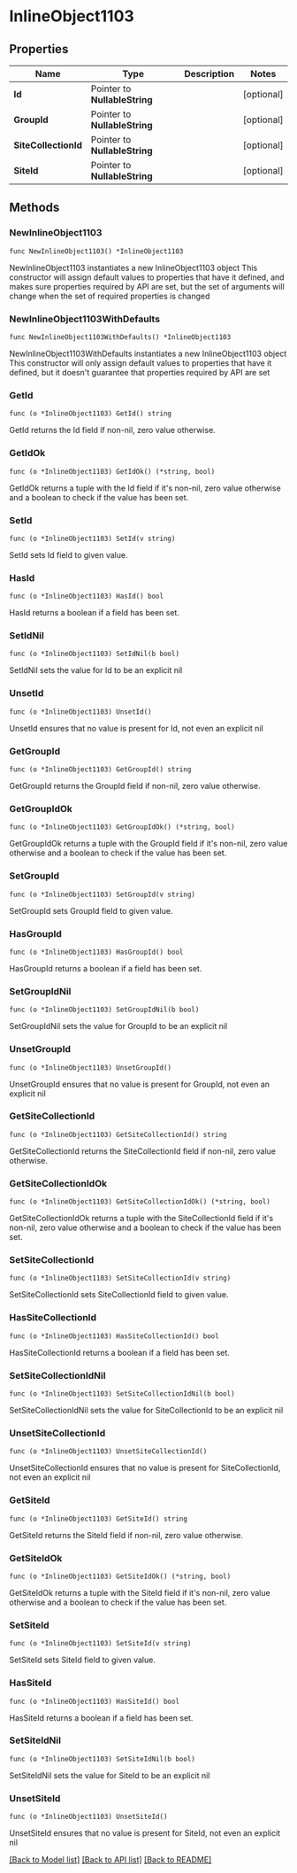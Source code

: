 # InlineObject1103

## Properties

Name | Type | Description | Notes
------------ | ------------- | ------------- | -------------
**Id** | Pointer to **NullableString** |  | [optional] 
**GroupId** | Pointer to **NullableString** |  | [optional] 
**SiteCollectionId** | Pointer to **NullableString** |  | [optional] 
**SiteId** | Pointer to **NullableString** |  | [optional] 

## Methods

### NewInlineObject1103

`func NewInlineObject1103() *InlineObject1103`

NewInlineObject1103 instantiates a new InlineObject1103 object
This constructor will assign default values to properties that have it defined,
and makes sure properties required by API are set, but the set of arguments
will change when the set of required properties is changed

### NewInlineObject1103WithDefaults

`func NewInlineObject1103WithDefaults() *InlineObject1103`

NewInlineObject1103WithDefaults instantiates a new InlineObject1103 object
This constructor will only assign default values to properties that have it defined,
but it doesn't guarantee that properties required by API are set

### GetId

`func (o *InlineObject1103) GetId() string`

GetId returns the Id field if non-nil, zero value otherwise.

### GetIdOk

`func (o *InlineObject1103) GetIdOk() (*string, bool)`

GetIdOk returns a tuple with the Id field if it's non-nil, zero value otherwise
and a boolean to check if the value has been set.

### SetId

`func (o *InlineObject1103) SetId(v string)`

SetId sets Id field to given value.

### HasId

`func (o *InlineObject1103) HasId() bool`

HasId returns a boolean if a field has been set.

### SetIdNil

`func (o *InlineObject1103) SetIdNil(b bool)`

 SetIdNil sets the value for Id to be an explicit nil

### UnsetId
`func (o *InlineObject1103) UnsetId()`

UnsetId ensures that no value is present for Id, not even an explicit nil
### GetGroupId

`func (o *InlineObject1103) GetGroupId() string`

GetGroupId returns the GroupId field if non-nil, zero value otherwise.

### GetGroupIdOk

`func (o *InlineObject1103) GetGroupIdOk() (*string, bool)`

GetGroupIdOk returns a tuple with the GroupId field if it's non-nil, zero value otherwise
and a boolean to check if the value has been set.

### SetGroupId

`func (o *InlineObject1103) SetGroupId(v string)`

SetGroupId sets GroupId field to given value.

### HasGroupId

`func (o *InlineObject1103) HasGroupId() bool`

HasGroupId returns a boolean if a field has been set.

### SetGroupIdNil

`func (o *InlineObject1103) SetGroupIdNil(b bool)`

 SetGroupIdNil sets the value for GroupId to be an explicit nil

### UnsetGroupId
`func (o *InlineObject1103) UnsetGroupId()`

UnsetGroupId ensures that no value is present for GroupId, not even an explicit nil
### GetSiteCollectionId

`func (o *InlineObject1103) GetSiteCollectionId() string`

GetSiteCollectionId returns the SiteCollectionId field if non-nil, zero value otherwise.

### GetSiteCollectionIdOk

`func (o *InlineObject1103) GetSiteCollectionIdOk() (*string, bool)`

GetSiteCollectionIdOk returns a tuple with the SiteCollectionId field if it's non-nil, zero value otherwise
and a boolean to check if the value has been set.

### SetSiteCollectionId

`func (o *InlineObject1103) SetSiteCollectionId(v string)`

SetSiteCollectionId sets SiteCollectionId field to given value.

### HasSiteCollectionId

`func (o *InlineObject1103) HasSiteCollectionId() bool`

HasSiteCollectionId returns a boolean if a field has been set.

### SetSiteCollectionIdNil

`func (o *InlineObject1103) SetSiteCollectionIdNil(b bool)`

 SetSiteCollectionIdNil sets the value for SiteCollectionId to be an explicit nil

### UnsetSiteCollectionId
`func (o *InlineObject1103) UnsetSiteCollectionId()`

UnsetSiteCollectionId ensures that no value is present for SiteCollectionId, not even an explicit nil
### GetSiteId

`func (o *InlineObject1103) GetSiteId() string`

GetSiteId returns the SiteId field if non-nil, zero value otherwise.

### GetSiteIdOk

`func (o *InlineObject1103) GetSiteIdOk() (*string, bool)`

GetSiteIdOk returns a tuple with the SiteId field if it's non-nil, zero value otherwise
and a boolean to check if the value has been set.

### SetSiteId

`func (o *InlineObject1103) SetSiteId(v string)`

SetSiteId sets SiteId field to given value.

### HasSiteId

`func (o *InlineObject1103) HasSiteId() bool`

HasSiteId returns a boolean if a field has been set.

### SetSiteIdNil

`func (o *InlineObject1103) SetSiteIdNil(b bool)`

 SetSiteIdNil sets the value for SiteId to be an explicit nil

### UnsetSiteId
`func (o *InlineObject1103) UnsetSiteId()`

UnsetSiteId ensures that no value is present for SiteId, not even an explicit nil

[[Back to Model list]](../README.md#documentation-for-models) [[Back to API list]](../README.md#documentation-for-api-endpoints) [[Back to README]](../README.md)


